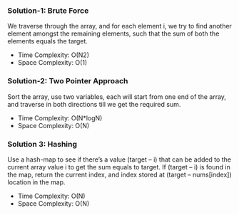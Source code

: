 ### Solution-1: Brute Force 
We traverse through the array, and for each element i, we try to find another element amongst the remaining elements, such that the sum of both the elements equals the target. 
- Time Complexity: O(N2)
- Space Complexity: O(1)

### Solution-2: Two Pointer Approach
Sort the array, use two variables, each will start from one end of the array, and traverse in both directions till we get the required sum. 
- Time Complexity: O(N*logN)
- Space Complexity: O(N)

### Solution 3: Hashing
Use a hash-map to see if there’s a value (target – i) that can be added to the current array value i to get the sum equals to target. If (target – i) is found in the map, return the current index, and index stored at (target – nums[index]) location in the map. 
- Time Complexity: O(N)
- Space Complexity: O(N)
